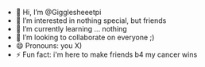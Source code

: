 - 👋 Hi, I’m @Gigglesheeetpi
- 👀 I’m interested in nothing special, but friends
- 🌱 I’m currently learning ... nothing
- 💞️ I’m looking to collaborate on everyone ;)
- 😄 Pronouns: you X)
- ⚡ Fun fact: i'm here to make friends b4 my cancer wins

<!---
Gigglesheeetpi/Gigglesheeetpi is a ✨ special ✨ repository because its `README.md` (this file) appears on your GitHub profile.
You can click the Preview link to take a look at your changes.
--->

